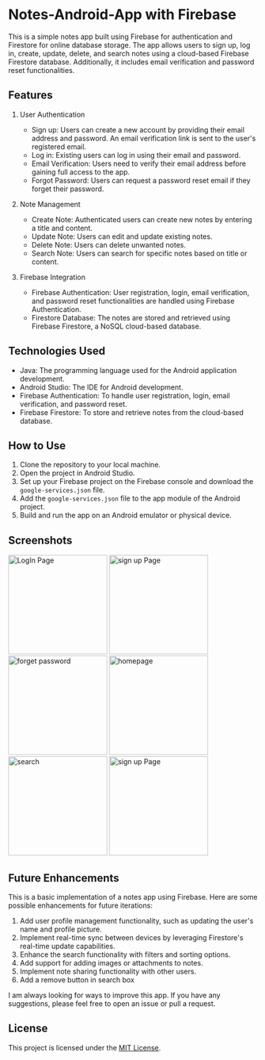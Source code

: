 # Notes-Android-App with Firebase


This is a simple notes app built using Firebase for authentication and Firestore for online database storage. The app allows users to sign up, log in, create, update, delete, and search notes using a cloud-based Firebase Firestore database. Additionally, it includes email verification and password reset functionalities.

## Features

1. User Authentication
   - Sign up: Users can create a new account by providing their email address and password. An email verification link is sent to the user's registered email.
   - Log in: Existing users can log in using their email and password.
   - Email Verification: Users need to verify their email address before gaining full access to the app.
   - Forgot Password: Users can request a password reset email if they forget their password.

2. Note Management
   - Create Note: Authenticated users can create new notes by entering a title and content.
   - Update Note: Users can edit and update existing notes.
   - Delete Note: Users can delete unwanted notes.
   - Search Note: Users can search for specific notes based on title or content.

3. Firebase Integration
   - Firebase Authentication: User registration, login, email verification, and password reset functionalities are handled using Firebase Authentication.
   - Firestore Database: The notes are stored and retrieved using Firebase Firestore, a NoSQL cloud-based database.

## Technologies Used

- Java: The programming language used for the Android application development.
- Android Studio: The IDE for Android development.
- Firebase Authentication: To handle user registration, login, email verification, and password reset.
- Firebase Firestore: To store and retrieve notes from the cloud-based database.

## How to Use

1. Clone the repository to your local machine.
2. Open the project in Android Studio.
3. Set up your Firebase project on the Firebase console and download the `google-services.json` file.
4. Add the `google-services.json` file to the app module of the Android project.
5. Build and run the app on an Android emulator or physical device.

## Screenshots
<img src="https://github.com/AvishkarWadbudhe/Notes-Android-App/assets/96787413/88742eaa-7b3e-46bc-b32a-a7ad1a8bc53d" alt="LogIn Page" width="200px">
<img src="https://github.com/AvishkarWadbudhe/Notes-Android-App/assets/96787413/efc19009-f1c5-4285-a6c8-625940b19716" alt="sign up Page" width="200px">
<img src="https://github.com/AvishkarWadbudhe/Notes-Android-App/assets/96787413/9edcf960-a224-4cd0-b222-a7883702774d" alt="forget password" width="200px">
<img src="https://github.com/AvishkarWadbudhe/Notes-Android-App/assets/96787413/d15b16ab-a5aa-4f5d-86c8-2d3ef416338d" alt="homepage" width="200px">
<img src="https://github.com/AvishkarWadbudhe/Notes-Android-App/assets/96787413/6eb69879-8dc9-4fd9-a55c-9246eaf8ec60" alt="search" width="200px">
<img src="https://github.com/AvishkarWadbudhe/Notes-Android-App/assets/96787413/d26add12-80e4-494c-bc70-b537a14137ea" alt="sign up Page" width="200px">

## Future Enhancements

This is a basic implementation of a notes app using Firebase. Here are some possible enhancements for future iterations:

1. Add user profile management functionality, such as updating the user's name and profile picture.
2. Implement real-time sync between devices by leveraging Firestore's real-time update capabilities.
3. Enhance the search functionality with filters and sorting options.
4. Add support for adding images or attachments to notes.
5. Implement note sharing functionality with other users.
6. Add a remove button in search box

I am always looking for ways to improve this app. If you have any suggestions, please feel free to open an issue or pull a request.

## License

This project is licensed under the [MIT License](LICENSE).
